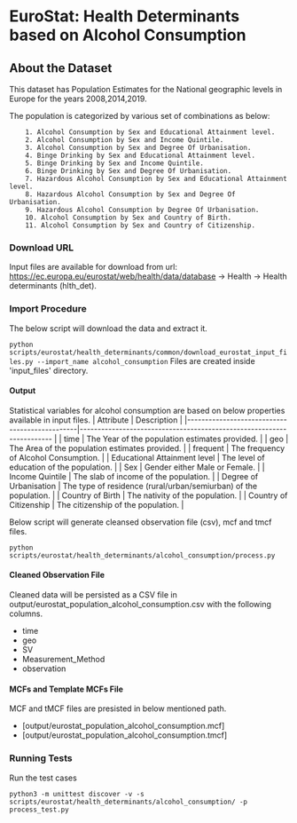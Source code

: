 # EuroStat: Health Determinants based on Alcohol Consumption


## About the Dataset
This dataset has Population Estimates for the National geographic levels in Europe for the years 2008,2014,2019.

The population is categorized by various set of combinations as below:
        
        1. Alcohol Consumption by Sex and Educational Attainment level.
        2. Alcohol Consumption by Sex and Income Quintile.
        3. Alcohol Consumption by Sex and Degree Of Urbanisation.
        4. Binge Drinking by Sex and Educational Attainment level.
        5. Binge Drinking by Sex and Income Quintile.
        6. Binge Drinking by Sex and Degree Of Urbanisation.
        7. Hazardous Alcohol Consumption by Sex and Educational Attainment level.
        8. Hazardous Alcohol Consumption by Sex and Degree Of Urbanisation.
        9. Hazardous Alcohol Consumption by Degree Of Urbanisation. 
        10. Alcohol Consumption by Sex and Country of Birth.
        11. Alcohol Consumption by Sex and Country of Citizenship.
        

### Download URL
Input files are available for download from url: https://ec.europa.eu/eurostat/web/health/data/database -> Health -> Health determinants (hlth_det).

### Import Procedure
The below script will download the data and extract it.

`python scripts/eurostat/health_determinants/common/download_eurostat_input_files.py --import_name alcohol_consumption`
Files are created inside 'input_files' directory.


#### Output
Statistical variables for alcohol consumption are based on below properties available in input files.
| Attribute                                     | Description                                                   	|
|-----------------------------------------------|----------------------------------------------------------------------	|
| time                          		| The Year of the population estimates provided.                	|
| geo                           		| The Area of the population estimates provided.            		|
| frequent               			| The frequency of Alcohol Consumption.                  		|
| Educational Attainment level      		| The level of education of the population.  				|
| Sex                   			| Gender either Male or Female.                         		|
| Income Quintile               		| The slab of income of the population.                 		|
| Degree of Urbanisation            		| The type of residence (rural/urban/semiurban) of the population.      |
| Country of Birth                  		| The nativity of the population.                   			|
| Country of Citizenship                	| The citizenship of the population.                			|


Below script will generate cleansed observation file (csv), mcf and tmcf files.

`python scripts/eurostat/health_determinants/alcohol_consumption/process.py`


#### Cleaned Observation File
Cleaned data will be persisted as a CSV file in output/eurostat_population_alcohol_consumption.csv with the following columns.

- time
- geo
- SV
- Measurement_Method
- observation


#### MCFs and Template MCFs File
MCF and tMCF files are presisted in below mentioned path.
- [output/eurostat_population_alcohol_consumption.mcf]
- [output/eurostat_population_alcohol_consumption.tmcf]


### Running Tests

Run the test cases

`python3 -m unittest discover -v -s scripts/eurostat/health_determinants/alcohol_consumption/ -p process_test.py`
